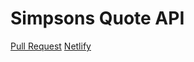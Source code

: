 # Simpsons Quote API

[Pull Request](https://github.com/allisonbusse/quote-api/pull/1)
[Netlify](https://romantic-hopper-a2b37d.netlify.com/)